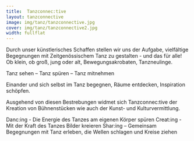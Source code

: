 ```yaml
---
title:  Tanzconnec:tive
layout: tanzconnective
image: img/tanz/tanzconnective.jpg
cover: img/tanz/tanzconnective2.jpg
width: fullflat
---
```

Durch unser künstlerisches Schaffen stellen wir uns der Aufgabe, vielfältige Begegnungen mit Zeitgenössischem Tanz zu gestalten - und das für alle! Ob klein, ob groß, jung oder alt, Bewegungsakrobaten, Tanzneulinge.

Tanz sehen – Tanz spüren – Tanz mitnehmen

Einander und sich selbst im Tanz begegnen, Räume entdecken, Inspiration schöpfen.

Ausgehend von diesen Bestrebungen widmet sich Tanzconnec:tive der Kreation von Bühnenstücken wie auch der Kunst- und Kulturvermittlung. 


Danc:ing -  Die Energie des Tanzes am eigenen Körper spüren
Creat:ing -  Mit der Kraft des Tanzes Bilder kreieren
Shar:ing – Gemeinsam Begegnungen mit Tanz erleben, die Wellen schlagen und Kreise ziehen
